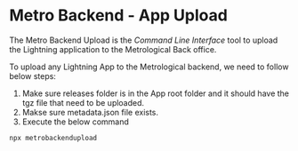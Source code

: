 # Metro Backend - App Upload

The Metro Backend Upload is the _Command Line Interface_ tool to upload the Lightning application to the Metrological Back office.

To upload any Lightning App to the Metrological backend, we need to follow below steps:

1. Make sure releases folder is in the App root folder and it should have the tgz file that need to be uploaded.
2. Makse sure metadata.json file exists.
3. Execute the below command
```bash
npx metrobackendupload
```
